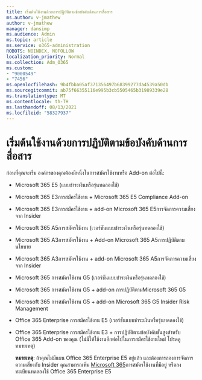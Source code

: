 ```yaml
---
title: เริ่มต้นใช้งานด้วยการปฏิบัติตามข้อบังคับด้านการสื่อสาร
ms.author: v-jmathew
author: v-jmathew
manager: dansimp
ms.audience: Admin
ms.topic: article
ms.service: o365-administration
ROBOTS: NOINDEX, NOFOLLOW
localization_priority: Normal
ms.collection: Adm_O365
ms.custom:
- "9000549"
- "7456"
ms.openlocfilehash: 9b4fbba05af371356497b68399277da4539a50db
ms.sourcegitcommit: ab75f66355116e995b3cb5505465b31989339e28
ms.translationtype: MT
ms.contentlocale: th-TH
ms.lasthandoff: 08/13/2021
ms.locfileid: "58327937"
---
```

# <a name="get-started-with-communication-compliance"></a>เริ่มต้นใช้งานด้วยการปฏิบัติตามข้อบังคับด้านการสื่อสาร

ก่อนที่คุณจะเริ่ม องค์กรของคุณต้องมีหนึ่งในการสมัครใช้งานหรือ Add-on ต่อไปนี้:

* Microsoft 365 E5 (แบบชําระเงินหรือรุ่นทดลองใช้)
* Microsoft 365 E3การสมัครใช้งาน + Microsoft 365 E5 Compliance Add-on
* Microsoft 365 E3การสมัครใช้งาน + add-on Microsoft 365 E5การจัดการความเสี่ยงจาก Insider
* Microsoft 365 A5การสมัครใช้งาน (เวอร์ชันแบบชําระเงินหรือรุ่นทดลองใช้)
* Microsoft 365 A3การสมัครใช้งาน + Add-on Microsoft 365 A5การปฏิบัติตามนโยบาย
* Microsoft 365 A3การสมัครใช้งาน + add-on Microsoft 365 A5การจัดการความเสี่ยงจาก Insider
* Microsoft 365 การสมัครใช้งาน G5 (เวอร์ชันแบบชําระเงินหรือรุ่นทดลองใช้)
* Microsoft 365 การสมัครใช้งาน G5 + add-on การปฏิบัติตามMicrosoft 365 G5
* Microsoft 365 การสมัครใช้งาน G5 + add-on Microsoft 365 G5 Insider Risk Management
* Office 365 Enterprise การสมัครใช้งาน E5 (เวอร์ชันแบบชําระเงินหรือรุ่นทดลองใช้)
* Office 365 Enterprise การสมัครใช้งาน E3 + การปฏิบัติตามข้อบังคับขั้นสูงสําหรับ Office 365 Add-on ของคุณ (ไม่มีให้ใช้งานอีกต่อไปในการสมัครใช้งานใหม่ โปรดดูหมายเหตุ)

    **หมายเหตุ**: ถ้าคุณไม่มีแผน Office 365 Enterprise E5 อยู่แล้ว และต้องการลองการจัดการความเสี่ยงกับ Insider คุณสามารถเพิ่ม [Microsoft 365](https://go.microsoft.com/fwlink/?linkid=2130508)การสมัครใช้งานที่มีอยู่ หรือลงทะเบียนทดลองใช้ Office 365 Enterprise E5
